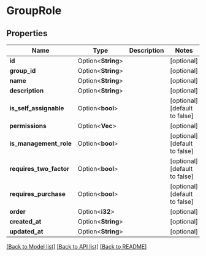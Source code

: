 # GroupRole

## Properties

Name | Type | Description | Notes
------------ | ------------- | ------------- | -------------
**id** | Option<**String**> |  | [optional]
**group_id** | Option<**String**> |  | [optional]
**name** | Option<**String**> |  | [optional]
**description** | Option<**String**> |  | [optional]
**is_self_assignable** | Option<**bool**> |  | [optional][default to false]
**permissions** | Option<**Vec<String>**> |  | [optional]
**is_management_role** | Option<**bool**> |  | [optional][default to false]
**requires_two_factor** | Option<**bool**> |  | [optional][default to false]
**requires_purchase** | Option<**bool**> |  | [optional][default to false]
**order** | Option<**i32**> |  | [optional]
**created_at** | Option<**String**> |  | [optional]
**updated_at** | Option<**String**> |  | [optional]

[[Back to Model list]](../README.md#documentation-for-models) [[Back to API list]](../README.md#documentation-for-api-endpoints) [[Back to README]](../README.md)


